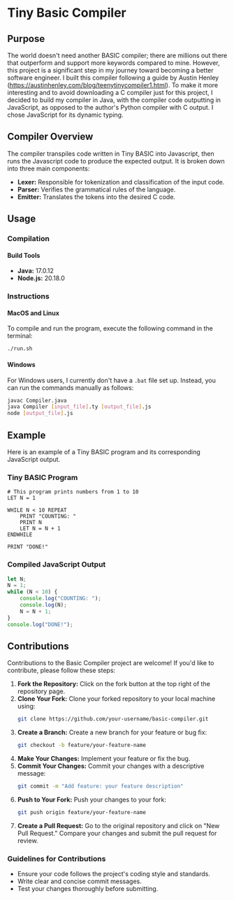 # Tiny Basic Compiler

## Purpose
The world doesn't need another BASIC compiler; there are millions out there that outperform and support more keywords compared to mine. However, this project is a significant step in my journey toward becoming a better software engineer. I built this compiler following a guide by Austin Henley (https://austinhenley.com/blog/teenytinycompiler1.html). To make it more interesting and to avoid downloading a C compiler just for this project, I decided to build my compiler in Java, with the compiler code outputting in JavaScript, as opposed to the author's Python compiler with C output. I chose JavaScript for its dynamic typing.

## Compiler Overview
The compiler transpiles code written in Tiny BASIC into Javascript, then runs the Javascript code to produce the expected output. It is broken down into three main components:

- **Lexer:** Responsible for tokenization and classification of the input code.
- **Parser:** Verifies the grammatical rules of the language.
- **Emitter:** Translates the tokens into the desired C code.

## Usage

### Compilation
#### Build Tools
- **Java:** 17.0.12
- **Node.js:** 20.18.0

### Instructions

#### MacOS and Linux
To compile and run the program, execute the following command in the terminal:
```bash
./run.sh
```

#### Windows
For Windows users, I currently don't have a `.bat` file set up. Instead, you can run the commands manually as follows:
```bash
javac Compiler.java
java Compiler [input_file].ty [output_file].js
node [output_file].js
```

## Example
Here is an example of a Tiny BASIC program and its corresponding JavaScript output.

### Tiny BASIC Program
```basic
# This program prints numbers from 1 to 10
LET N = 1

WHILE N < 10 REPEAT
    PRINT "COUNTING: "
    PRINT N
    LET N = N + 1
ENDWHILE

PRINT "DONE!"
```

### Compiled JavaScript Output
```javascript
let N;
N = 1;
while (N < 10) {
    console.log("COUNTING: ");
    console.log(N);
    N = N + 1;
}
console.log("DONE!");
```

## Contributions
Contributions to the Basic Compiler project are welcome! If you'd like to contribute, please follow these steps:

1. **Fork the Repository:** Click on the fork button at the top right of the repository page.
2. **Clone Your Fork:** Clone your forked repository to your local machine using:
   ```bash
   git clone https://github.com/your-username/basic-compiler.git
   ```
3. **Create a Branch:** Create a new branch for your feature or bug fix:
   ```bash
   git checkout -b feature/your-feature-name
   ```
4. **Make Your Changes:** Implement your feature or fix the bug.
5. **Commit Your Changes:** Commit your changes with a descriptive message:
   ```bash
   git commit -m "Add feature: your feature description"
   ```
6. **Push to Your Fork:** Push your changes to your fork:
   ```bash
   git push origin feature/your-feature-name
   ```
7. **Create a Pull Request:** Go to the original repository and click on "New Pull Request." Compare your changes and submit the pull request for review.

### Guidelines for Contributions
- Ensure your code follows the project's coding style and standards.
- Write clear and concise commit messages.
- Test your changes thoroughly before submitting.
